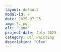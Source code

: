 ```yaml
---
layout: default
modal-id: 7
date: 2025-07-25
img: 7.jpg
alt: "Luna"
project-date: July 2025
category: Oil Painting
description: "Oleo"
---
```


